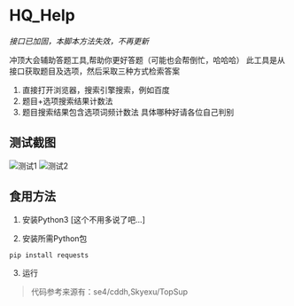 # HQ_Help
*接口已加固，本脚本方法失效，不再更新*

冲顶大会辅助答题工具,帮助你更好答题（可能也会帮倒忙，哈哈哈）
此工具是从接口获取题目及选项，然后采取三种方式检索答案
1. 直接打开浏览器，搜索引擎搜索，例如百度
2. 题目+选项搜索结果计数法
3. 题目搜索结果包含选项词频计数法
具体哪种好请各位自己判别

## 测试截图
![测试1](https://github.com/ennnnny/HQ_Help/blob/master/resources/image1.jpg)
![测试2](https://github.com/ennnnny/HQ_Help/blob/master/resources/image2.jpg)

## 食用方法
1. 安装Python3 [这个不用多说了吧...]

2. 安装所需Python包
```python
pip install requests
```
3. 运行



> 代码参考来源有：se4/cddh,Skyexu/TopSup
